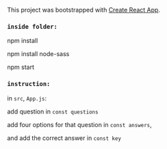 This project was bootstrapped with [Create React App](https://github.com/facebook/create-react-app).


### `inside folder:`
  npm install
  
  npm install node-sass

  npm start
  
  
  
  ### `instruction:`
   in `src`, `App.js`:
   
   add question in `const questions` 
   
   add four options for that question in  `const answers`,
   
   and add the correct answer in `const key`



